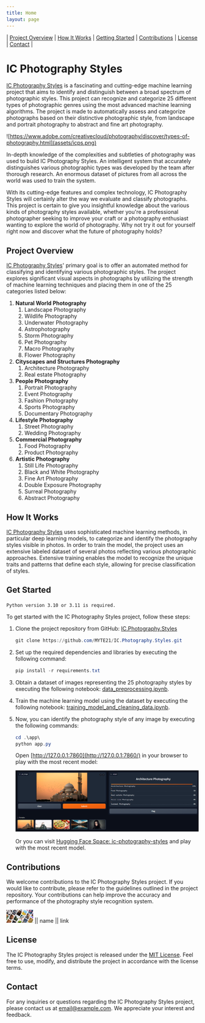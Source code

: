 ```yaml
---
title: Home
layout: page
---
```


| [Project Overview](#project_overview) | [How It Works](#how_it_works) | [Getting Started](#get_started) | [Contributions](#contributions) | [License](#license) | [Contact](#contact) |

# IC Photography Styles

[IC Photography Styles](https://github.com/MYTE21/IC.Photography.Styles) is a fascinating and cutting-edge machine learning project that aims to identify and distinguish between a broad spectrum of photographic styles. This project can recognize and categorize 25 different types of photographic genres using the most advanced machine learning algorithms. The project is made to automatically assess and categorize photographs based on their distinctive photographic style, from landscape and portrait photography to abstract and fine art photography.

![https://www.adobe.com/creativecloud/photography/discover/types-of-photography.html](assets/icps.png)

In-depth knowledge of the complexities and subtleties of photography was used to build IC Photography Styles.
An intelligent system
that accurately distinguishes various photographic types was developed by the team after thorough research.
An enormous dataset of pictures from all across the world was used to train the system.

With its cutting-edge features and complex technology,
IC Photography Styles will certainly alter the way we evaluate and classify photographs.
This project is certain to give you insightful knowledge about the various kinds of photography styles available,
whether you're a professional photographer
seeking to improve your craft or a photography enthusiast wanting to explore the world of photography.
Why not try it out for yourself right now and discover what the future of photography holds?

## Project Overview <a name="project_overview"></a>

[IC Photography Styles](https://github.com/MYTE21/IC.Photography.Styles)' primary goal is
to offer an automated method for classifying and identifying various photographic styles.
The project explores significant visual aspects in photographs
by utilizing the strength of machine learning techniques and placing them in one of the 25 categories listed below:

1. **Natural World Photography**
    1. Landscape Photography
    2. Wildlife Photography
    3. Underwater Photography
    4. Astrophotography
    5. Storm Photography
    6. Pet Photography
    7. Macro Photography
    8. Flower Photography
2. **Cityscapes and Structures Photography**
    1. Architecture Photography
    2. Real estate Photography
3. **People Photography**
    1. Portrait Photography
    2. Event Photography
    3. Fashion Photography
    4. Sports Photography
    5. Documentary Photography
4. **Lifestyle Photography**
    1. Street Photography
    2. Wedding Photography
5. **Commercial Photography**
    1. Food Photography
    2. Product Photography
6. **Artistic Photography**
    1. Still Life Photography
    2. Black and White Photography
    3. Fine Art Photography
    4. Double Exposure Photography
    5. Surreal Photography
    6. Abstract Photography


## How It Works <a name="how_it_works"></a>

[IC Photography Styles](https://github.com/MYTE21/IC.Photography.Styles) uses sophisticated machine learning methods,
in particular deep learning models,
to categorize and identify the photography styles visible in photos.
In order to train the model,
the project uses an extensive labeled dataset of several photos reflecting various photographic approaches.
Extensive training enables the model to recognize the unique traits and patterns that define each style,
allowing for precise classification of styles.

## Get Started <a name="get_started"></a>

`Python version 3.10 or 3.11 is required.`

To get started with the IC Photography Styles project, follow these steps:

1. Clone the project repository from GitHub: [IC.Photography.Styles](https://github.com/MYTE21/IC.Photography.Styles.git)
    
    ```powershell
    git clone https://github.com/MYTE21/IC.Photography.Styles.git
    ```
    
2. Set up the required dependencies and libraries by executing the following command:
    
    ```powershell
    pip install -r requirements.txt
    ```
    
3. Obtain a dataset of images representing the 25 photography styles by executing the following notebook: [data_preprocessing.ipynb](../notebooks/data_preprocessing.ipynb).
4. Train the machine learning model using the dataset by executing the following notebook: [training_model_and_cleaning_data.ipynb](../notebooks/training_model_and_cleaning_data.ipynb).
5. Now, you can identify the photography style of any image by executing the following commands:
    
    ```powershell
    cd .\app\
    python app.py
    ```
    
    Open [http://127.0.0.1:7860](http://127.0.0.1:7860/) in your browser to play with the most recent model:
    
    ![icps_model.png](assets/icps_model.png)
    
    Or you can visit [Hugging Face Space: ic-photography-styles](https://huggingface.co/spaces/myte/ic-photography-styles) and play with the most recent model.

## Contributions <a name="contributions"></a>

We welcome contributions to the IC Photography Styles project. If you would like to contribute, please refer to the guidelines outlined in the project repository. Your contributions can help improve the accuracy and performance of the photography style recognition system.

<img src = "assets/icps.png" width="70"> || name || link

## License <a name="license"></a>

The IC Photography Styles project is released under the [MIT License](link-to-license). Feel free to use, modify, and distribute the project in accordance with the license terms.

## Contact <a name="contact"></a>

For any inquiries or questions regarding the IC Photography Styles project, please contact us at [email@example.com](mailto:email@example.com). We appreciate your interest and feedback.
